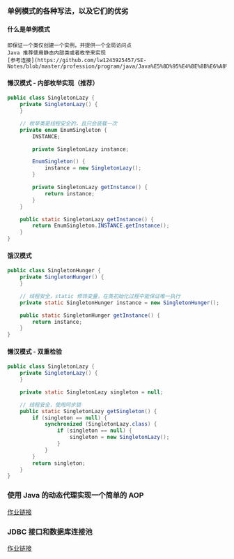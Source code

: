 ### 单例模式的各种写法，以及它们的优劣

#### 什么是单例模式
	即保证一个类仅创建一个实例，并提供一个全局访问点
	Java 推荐使用静态内部类或者枚举来实现
	[参考连接](https://github.com/lw1243925457/SE-Notes/blob/master/profession/program/java/Java%E5%8D%95%E4%BE%8B%E6%A8%A1%E5%BC%8F.md)
	

#### 懒汉模式 - 内部枚举实现（推荐）
```Java
public class SingletonLazy {
    private SingletonLazy() {
    }

    // 枚举类是线程安全的，且只会装载一次
    private enum EnumSingleton {
        INSTANCE;

        private SingletonLazy instance;

        EnumSingleton() {
            instance = new SingletonLazy();
        }

        private SingletonLazy getInstance() {
            return instance;
        }
    }

    public static SingletonLazy getInstance() {
        return EnumSingleton.INSTANCE.getInstance();
    }
}
```
	
#### 饿汉模式
```Java
public class SingletonHunger {
    private SingletonHunger() {
    }

    // 线程安全，static 修饰变量，在类初始化过程中能保证唯一执行
    private static SingletonHunger instance = new SingletonHunger();

    public static SingletonHunger getInstance() {
        return instance;
    }
}
```

#### 懒汉模式 - 双重检验
```Java
public class SingletonLazy {
    private SingletonLazy() {
    }

    private static SingletonLazy singleton = null;

    // 线程安全，使用同步锁
    public static SingletonLazy getSingleton() {
        if (singleton == null) {
            synchronized (SingletonLazy.class) {
                if (singleton == null) {
                    singleton = new SingletonLazy();
                }
            }
        }
        return singleton;
    }
}
```

### 使用 Java 的动态代理实现一个简单的 AOP

[作业链接](https://github.com/Moby2020/JAVA-000/blob/main/Week_05/demo/src/test/java/com/example/demo/dynamicProxy/)

### JDBC 接口和数据库连接池

[作业链接](https://github.com/Moby2020/JAVA-000/tree/main/Week_05/demo/src/main/java/com/example/demo/datasource)


